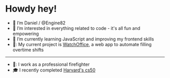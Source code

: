 # Howdy hey!
- 👋 I’m Daniel / @Engine82
- 👀 I’m interested in everything related to code - it's all fun and empowering
- 🌱 I’m currently learning JavaScript and improving my frontend skills
- 📆: My current project is [WatchOffice](https://github.com/Engine82/WatchOffice), a web app to automate filling overtime shifts
---
- 🚒: I work as a professional firefighter
- 🎓 I recently completed [Harvard's cs50](https://cs50.harvard.edu/x/2023/)
<!-- - 💞️ I’m looking to collaborate on ... 
- 📫 How to reach me ...


Engine82/Engine82 is a ✨ special ✨ repository because its `README.md` (this file) appears on your GitHub profile.
You can click the Preview link to take a look at your changes.
-->
